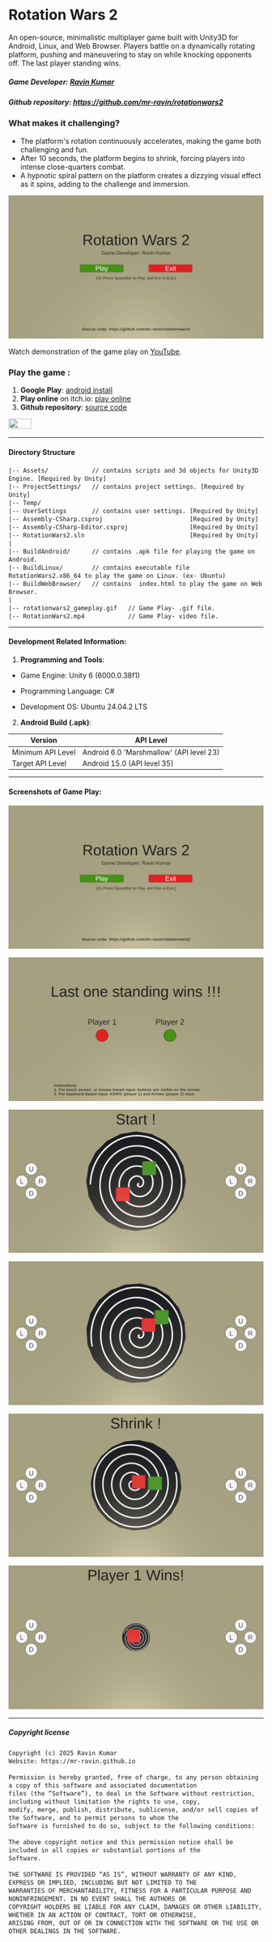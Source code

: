 # Rotation Wars 2
An open-source, minimalistic multiplayer game built with Unity3D for Android, Linux, and Web Browser. Players battle on a dynamically rotating platform, pushing and maneuvering to stay on while knocking opponents off. The last player standing wins.

##### Game Developer: [Ravin Kumar](https://mr-ravin.github.io)
##### Github repository: https://github.com/mr-ravin/rotationwars2

### What makes it challenging?
- The platform's rotation continuously accelerates, making the game both challenging and fun.
- After 10 seconds, the platform begins to shrink, forcing players into intense close-quarters combat.
- A hypnotic spiral pattern on the platform creates a dizzying visual effect as it spins, adding to the challenge and immersion.

[![Working Demonstration](https://github.com/mr-ravin/rotationwars2/blob/main/rotationwars2_gameplay.gif)](https://www.youtube.com/watch?v=TAH9_NlJNZA)

Watch demonstration of the game play on [YouTube](https://www.youtube.com/watch?v=TAH9_NlJNZA).

### Play the game :
1. <b>Google Play</b>: [android install](https://play.google.com/store/apps/details?id=ravin.developer.rotationwars2)
2. <b>Play online</b> on itch.io: [play online](https://ravinkumar.itch.io/rotationwars2)
3. <b>Github repository</b>: [source code](https://github.com/mr-ravin/rotationwars2)

[<img src="https://play.google.com/intl/en_us/badges/images/generic/en_badge_web_generic.png" width="30%" height="30%" target="_blank">](https://play.google.com/store/apps/details?id=ravin.developer.rotationwars2)

----

#### Directory Structure
```
|-- Assets/            // contains scripts and 3d objects for Unity3D Engine. [Required by Unity]
|-- ProjectSettings/   // contains project settings. [Required by Unity]
|-- Temp/
|-- UserSettings       // contains user settings. [Required by Unity]
|-- Assembly-CSharp.csproj                        [Required by Unity]
|-- Assembly-CSharp-Editor.csproj                 [Required by Unity]
|-- RotationWars2.sln                             [Required by Unity]
|
|-- BuildAndroid/      // contains .apk file for playing the game on Android.
|-- BuildLinux/        // contains executable file RotationWars2.x86_64 to play the game on Linux. (ex- Ubuntu)
|-- BuildWebBrowser/   // contains  index.html to play the game on Web Browser.
|
|-- rotationwars2_gameplay.gif   // Game Play- .gif file.
|-- RotationWars2.mp4            // Game Play- video file.
```
-----

#### Development Related Information:
1. <b>Programming and Tools</b>:
   
  - Game Engine: Unity 6 (6000.0.38f1)

  - Programming Language: C#
  
  - Development OS: Ubuntu 24.04.2 LTS

    
2. <b>Android Build (.apk)</b>: 

| Version | API Level |
|-----------------|------|
| Minimum API Level | Android 6.0 'Marshmallow' (API level 23) |
| Target API Level  | Android 15.0 (API level 35) |

----
#### Screenshots of Game Play:

![Working Demonstration](https://github.com/mr-ravin/rotationwars2/blob/main/Assets/GamePlayImages/1.png)

![Working Demonstration](https://github.com/mr-ravin/rotationwars2/blob/main/Assets/GamePlayImages/2.png)

![Working Demonstration](https://github.com/mr-ravin/rotationwars2/blob/main/Assets/GamePlayImages/3.png)

![Working Demonstration](https://github.com/mr-ravin/rotationwars2/blob/main/Assets/GamePlayImages/4.png)

![Working Demonstration](https://github.com/mr-ravin/rotationwars2/blob/main/Assets/GamePlayImages/5.png)

![Working Demonstration](https://github.com/mr-ravin/rotationwars2/blob/main/Assets/GamePlayImages/6.png)

-----

##### Copyright license
```
Copyright (c) 2025 Ravin Kumar
Website: https://mr-ravin.github.io

Permission is hereby granted, free of charge, to any person obtaining a copy of this software and associated documentation 
files (the “Software”), to deal in the Software without restriction, including without limitation the rights to use, copy, 
modify, merge, publish, distribute, sublicense, and/or sell copies of the Software, and to permit persons to whom the 
Software is furnished to do so, subject to the following conditions:

The above copyright notice and this permission notice shall be included in all copies or substantial portions of the 
Software.

THE SOFTWARE IS PROVIDED “AS IS”, WITHOUT WARRANTY OF ANY KIND, EXPRESS OR IMPLIED, INCLUDING BUT NOT LIMITED TO THE 
WARRANTIES OF MERCHANTABILITY, FITNESS FOR A PARTICULAR PURPOSE AND NONINFRINGEMENT. IN NO EVENT SHALL THE AUTHORS OR 
COPYRIGHT HOLDERS BE LIABLE FOR ANY CLAIM, DAMAGES OR OTHER LIABILITY, WHETHER IN AN ACTION OF CONTRACT, TORT OR OTHERWISE, 
ARISING FROM, OUT OF OR IN CONNECTION WITH THE SOFTWARE OR THE USE OR OTHER DEALINGS IN THE SOFTWARE.
```
